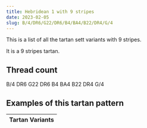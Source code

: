 ```yaml
---
title: Hebridean 1 with 9 stripes
date: 2023-02-05
slug: B/4/DR6/G22/DR6/B4/BA4/B22/DR4/G/4
---
```

This is a list of all the tartan sett variants with 9 stripes.

It is a 9 stripes tartan.


## Thread count
B/4 DR6 G22 DR6 B4 BA4 B22 DR4 G/4

## Examples of this tartan pattern

| Tartan Variants |
|---------------|
